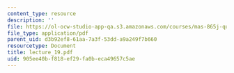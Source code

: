 ```yaml
---
content_type: resource
description: ''
file: https://ol-ocw-studio-app-qa.s3.amazonaws.com/courses/mas-865j-quantum-information-science-spring-2006/905ee40bf818ef29fa0beca49657c5ae_lecture_19.pdf
file_type: application/pdf
parent_uid: d3b92ef8-61aa-7a3f-53dd-a9a249f7b660
resourcetype: Document
title: lecture_19.pdf
uid: 905ee40b-f818-ef29-fa0b-eca49657c5ae
---
```

